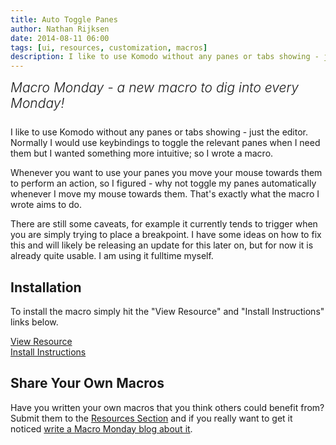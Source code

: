 ```yaml
---
title: Auto Toggle Panes
author: Nathan Rijksen
date: 2014-08-11 06:00
tags: [ui, resources, customization, macros]
description: I like to use Komodo without any panes or tabs showing - just the editor. Normally I would use keybindings to toggle the relevant panes when I need them but I wanted something more intuitive; so I wrote a macro.
---
```


<div class="centered">
<h2 style="font-weight: 300; margin: 10px 0 25px 0"><em>Macro Monday - a new macro to dig into every Monday!</em></h2>
</div>

I like to use Komodo without any panes or tabs showing - just the editor.
Normally I would use keybindings to toggle the relevant panes when I need them
but I wanted something more intuitive; so I wrote a macro.

Whenever you want to use your panes you move your mouse towards them to perform
an action, so I figured - why not toggle my panes automatically whenever I
move my mouse towards them. That's exactly what the macro I wrote aims to do.

There are still some caveats, for example it currently tends to trigger when
you are simply trying to place a breakpoint. I have some ideas on how to fix this
and will likely be releasing an update for this later on, but for now it is
already quite usable. I am using it fulltime myself.

## Installation

To install the macro simply hit the "View Resource" and "Install Instructions"
links below.

<div class="centered">
    <div class="spacer"></div>
    <a href="http://komodoide.com/resources/macros/naatan--autotogglepanes/" class="button big primary">
        <i class="icon icon-eye"></i>
        View Resource
    </a>
    <div class="spacer-half"></div>
    <span>
        <i class="icon icon-question"></i>
        <a href="http://komodoide.com/resources/install-instructions/#pane-macro" target="_blank">Install Instructions</a>
    </span>
</div>

## Share Your Own Macros

Have you written your own macros that you think others could benefit from?
Submit them to the [Resources Section] and if you really want to get it noticed
[write a Macro Monday blog about it][macromonday].

   [Resources Section]: /resources/submit-instructions/#pane-resources
   [macromonday]: /resources/submit-instructions/#pane-blogs

